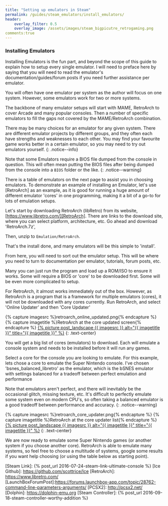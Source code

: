 ```yaml
---
title: "Setting up emulators in Steam"
permalink: /guides/steam_emulators/install_emulators/
header:
    overlay_filter: 0.5
    overlay_image: /assets/images/steam_bigpicutre_retrogaming.png
comments:true
---
```


### Installing Emulators

Installing Emulators is the fun part, and beyond the scope of this guide to explain how to setup every single emulator.  I will need to preface here by saying that you will need to read the emulator's documentation/guides/forum posts if you need further assistance per emulator.

You will often have one emulator per system as the author will focus on one system.  However, some emulators work for two or more systems.

The backbone of many emulator setups will start with MAME, RetroArch to cover Arcade and many popular consoles.  Then a number of specific emulators to fill the gaps not covered by the MAME/RetroArch combination.

There may be many choices for an emulator for any given system.  There are different emulator projects by different groups, and they often each have strengths and weaknesses to each other.  You may find your favourite game works better in a certain emulator, so you may need to try out emulators yourself.
{: .notice--info}


Note that some Emulators require a BIOS file dumped from the console in question.  This will often mean putting the BIOS files after being dumped from the console into a `BIOS` folder or the like.
{: .notice--warning}


There is a table of emulators on the next page to assist you in choosing emulators.  To demonstrate an example of installing an Emulator, let's use [RetroArch] as an example, as it is good for running a huge amount of different emulator 'cores' in one programming, making it a bit of a go-to for lots of emulation setups.

Let's start by downloading RetroArch (libRetro) from its website, [https://www.libretro.com/][RetroArch].  There are links to the download site, where you can select platform, architecture, etc.  Go ahead and download 'RetroArch.7z',

Then, unzip to `Emulation/RetroArch`.  

That's the install done, and many emulators will be this simple to 'install'.

From here, you will need to sort out the emulator setup.  This will be where you need to turn to documentation per emulator, tutorials, forum posts, etc.

Many you can just run the program and load up a ROM/ISO to ensure it works.  Some will require a BIOS or 'core' to be downloaded first.  Some will be even more complicated to setup.

For RetroArch, it almost works immediately out of the box.  However, as RetroArch is a program that is a framework for multiple emulators (cores), it will not be downloaded with any cores currently.  Run RetroArch, and select 'Online Updater' and then 'Core Updater'

{% capture imagesrc %}retroarch_online_updated.png{% endcapture %}
{% capture imagetitle %}RetroArch at the core updated screen{% endcapture %}
<a href="/assets/images/{{ imagesrc }}">{% picture post_landscape {{ imagesrc }} alt="{{ imagetitle }}" title="{{ imagetitle }}" %}</a>
{: .text-center}

You will get a big list of cores (emulators) to download. Each will emulate a console system and needs to be installed before it will run any games.  

Select a core for the console you are looking to emulate.  For this example, lets chose a core to emulate the Super Nintendo console.  I've chosen 'bsnes_balanced_libretro' as the emulator, which is the bSNES emulator with settings balanced for a tradeoff between perfect emulation and performance

Note that emulators aren't perfect, and there will inevitably be the occasional glitch, missing texture, etc.  It's difficult to perfectly emulate some system even on modern CPU's, so often taking a balanced emulator is a good tradeoff between performance and accuracy.
{: .notice--warning}

{% capture imagesrc %}retroarch_core_updater.png{% endcapture %}
{% capture imagetitle %}RetroArch at the core updater list{% endcapture %}
<a href="/assets/images/{{ imagesrc }}">{% picture post_landscape {{ imagesrc }} alt="{{ imagetitle }}" title="{{ imagetitle }}" %}</a>
{: .text-center}

We are now ready to emulate some Super Nintendo games (or another system if you choose another core).  RetroArch is able to emulate many systems, so feel free to choose a multitude of systems, google some results if you want help choosing (or using the table below as starting point).


[Ice]: http://scottrice.github.io/Ice/
[Steam Link]: {% post_url 2016-07-24-steam-link-ultimate-console %}
[Ice Github]: https://github.com/scottrice/Ice
[RetroArch]: https://www.libretro.com/
[LaunchBoxForumPost]:https://forums.launchbox-app.com/topic/28762-command-line-parameters-arguments/
[PCSX2]: http://pcsx2.net/
[Dolphin]: https://dolphin-emu.org
[Steam Controller]: {% post_url 2016-09-18-steam-controller-worthy-addition %}